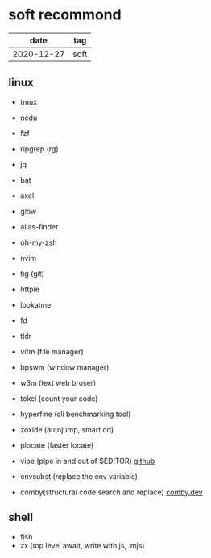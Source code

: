 # soft recommond

| date       | tag  |
| ---------- | ---- |
| 2020-12-27 | soft |

## linux

- tmux
- ncdu
- fzf
- ripgrep (rg)
- jq
- bat
- axel
- glow
- alias-finder
- oh-my-zsh
- nvim
- tig (git)
- httpie
- lookatme
- fd
- tldr
- vifm (file manager)
- bpswm (window manager)
- w3m (text web broser)
- tokei (count your code)
- hyperfine (cli benchmarking tool)
- zoxide (autojump, smart cd)
- plocate (faster locate)

- vipe (pipe in and out of $EDITOR) [github](https://github.com/juliangruber/vipe)
- envsubst (replace the env variable)

- comby(structural code search and replace) [comby.dev](https://comby.dev)

## shell

- fish
- zx (top level await, write with js, .mjs)
